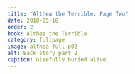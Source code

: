 ```yaml
---
title: "Althea the Terrible: Page Two"
date: 2018-05-18
order: 2
book: Althea the Terrible
category: fullpage
image: althea-full-p02
alt: Back story part 2
caption: Gleefully buried alive.
---
```

